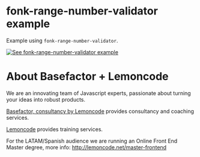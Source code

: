 # fonk-range-number-validator example

Example using `fonk-range-number-validator`.

[![See fonk-range-number-validator example](https://codesandbox.io/static/img/play-codesandbox.svg)](https://codesandbox.io/s/github/lemoncode/fonk-range-number-validator/tree/master/examples/ts)

# About Basefactor + Lemoncode

We are an innovating team of Javascript experts, passionate about turning your ideas into robust products.

[Basefactor, consultancy by Lemoncode](http://www.basefactor.com) provides consultancy and coaching services.

[Lemoncode](http://lemoncode.net/services/en/#en-home) provides training services.

For the LATAM/Spanish audience we are running an Online Front End Master degree, more info: http://lemoncode.net/master-frontend
